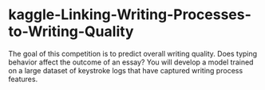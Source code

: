 # kaggle-Linking-Writing-Processes-to-Writing-Quality
The goal of this competition is to predict overall writing quality. Does typing behavior affect the outcome of an essay? You will develop a model trained on a large dataset of keystroke logs that have captured writing process features.
